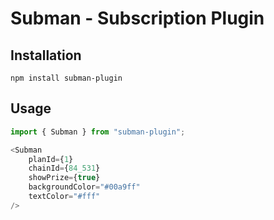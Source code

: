 # Subman - Subscription Plugin

## Installation

```npm
npm install subman-plugin
```

## Usage

```js
import { Subman } from "subman-plugin";

<Subman 
    planId={1}
    chainId={84_531}
    showPrize={true}
    backgroundColor="#00a9ff"
    textColor="#fff"
/>
```
